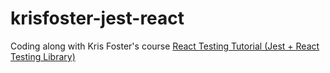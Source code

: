 # krisfoster-jest-react

Coding along with Kris Foster's course [React Testing Tutorial (Jest + React Testing Library)](https://www.youtube.com/watch?v=ML5egqL3YFE)
